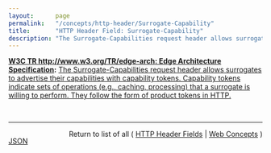 ```yaml
---
layout:      page
permalink:   "/concepts/http-header/Surrogate-Capability"
title:       "HTTP Header Field: Surrogate-Capability"
description: "The Surrogate-Capabilities request header allows surrogates to advertise their capabilities with capability tokens. Capability tokens indicate sets of operations (e.g., caching, processing) that a surrogate is willing to perform. They follow the form of product tokens in HTTP."
---
```


**[W3C TR http://www.w3.org/TR/edge-arch: Edge Architecture Specification](/specs/W3C/TR/edge-arch "This document defines the Edge Architecture, which extend the Web infrastructure through the use of HTTP surrogates - intermediaries that act on behalf of an origin server."):** [The Surrogate-Capabilities request header allows surrogates to advertise their capabilities with capability tokens. Capability tokens indicate sets of operations (e.g., caching, processing) that a surrogate is willing to perform. They follow the form of product tokens in HTTP.](http://www.w3.org/TR/edge-arch/ "Read documentation for HTTP Header Field &#34;Surrogate-Capability&#34;")

<br/>
<hr/>

<p style="float : left"><a href="./Surrogate-Capability.json" title="JSON representing this particular Web Concept value">JSON</a></p>
<p style="text-align: right">Return to list of all ( <a href="../http-headers">HTTP Header Fields</a> | <a href="../">Web Concepts</a> )</p>
